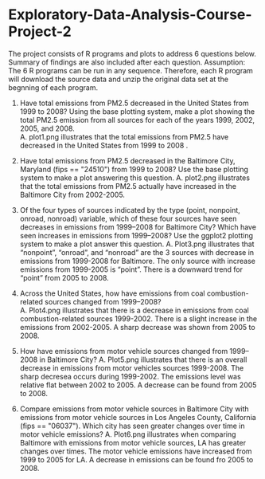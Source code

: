 # Exploratory-Data-Analysis-Course-Project-2

The project consists of R programs and plots to address 6 questions below.   Summary of findings are also included after each question.
Assumption:  The 6 R programs can be run in any sequence.  Therefore, each R program will download the source data and unzip the original data set at the begnning of each program. 

1.	Have total emissions from PM2.5 decreased in the United States from 1999 to 2008? Using the base plotting system, make a plot showing the total PM2.5 emission from all sources for each of the years 1999, 2002, 2005, and 2008.  
A.	plot1.png illustrates that the total emissions from PM2.5 have decreased in the United States from 1999 to 2008 .

2.	Have total emissions from PM2.5 decreased in the Baltimore City, Maryland (fips == "24510") from 1999 to 2008? Use the base plotting system to make a plot answering this question.
A.  plot2.png illustrates that the total emissions from PM2.5 actually have increased in the Baltimore City from  2002-2005.

3.	Of the four types of sources indicated by the type (point, nonpoint, onroad, nonroad) variable, which of these four sources have seen decreases in emissions from 1999–2008 for Baltimore City? Which have seen increases in emissions from 1999–2008? Use the ggplot2 plotting system to make a plot answer this question.
A.	Plot3.png illustrates that “nonpoint”, “onroad”, and “nonroad” are the 3 sources with decrease in emissions from 1999-2008 for Baltimore.  The only source with increase emissions from 1999-2005 is “point”.   There is a downward trend for “point” from 2005 to 2008.

4.	Across the United States, how have emissions from coal combustion-related sources changed from 1999–2008?  
A.	Plot4.png illustrates that there is a decrease in emissions from coal combustion-related sources  1999-2002.  There is a slight increase in the emissions from 2002-2005.  A sharp decrease was shown from 2005 to 2008. 

5.	How have emissions from motor vehicle sources changed from 1999–2008 in Baltimore City?
A.	Plot5.png illustrates that there is an overall decrease in emissions from motor vehicles sources 1999-2008.  The sharp decresea occurs during 1999-2002.   The emissions level was relative flat between 2002 to 2005.  A decrease can be found from 2005 to 2008.  

6.	Compare emissions from motor vehicle sources in Baltimore City with emissions from motor vehicle sources in Los Angeles County, California (fips == "06037"). Which city has seen greater changes over time in motor vehicle emissions? 
A.	Plot6.png illustrates when comparing Baltimore with emissions from motor vehicle  sources,  LA has greater changes over times.  The motor vehicle emissions have increased from 1999 to 2005 for LA.  A decrease in emissions can be found fro 2005 to 2008.
